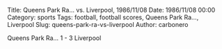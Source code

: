 Title: Queens Park Ra… vs. Liverpool, 1986/11/08
Date: 1986/11/08 00:00
Category: sports
Tags: football, football scores, Queens Park Ra…, Liverpool
Slug: queens-park-ra-vs-liverpool
Author: carbonero


Queens Park Ra… 1 - 3 Liverpool
